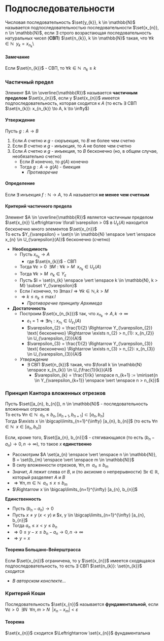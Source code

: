 # Подпоследовательности
Числовая последовательность $\set{y_{k}}, k \in \mathbb{N}$ называется подпоследовательностью последовательности $\set{x_{n}}, n \in \mathbb{N}$, если $\exists$ строго возрастающая последовательность натуральных чисел (**СВП**) $\set{n_{k}}, k \in \mathbb{N}$ такая, что $\forall k \in \mathbb{N} \enspace y_{k} = x_{n_{k}}$\

#### Замечание
Если $\set{n_{k}}$ - СВП, то $\forall k \in \mathbb{N} \enspace n_{k} \geq k$

### Частичный предел
Элемент $A \in \overline{\mathbb{R}}$ называется **частичным пределом** $\set{x_{n}}$, если у $\set{x_{n}}$ имеется подпоследовательность, которая сходится к $A$ (то есть $\exists$ СВП $\set{n_{k}}: x_{n_{k}} \to A, k \to \infty$)

#### Утверждение
Пусть $g: A \to B$
1. Если $A$ счетно и $g$ - сюръекция, то $B$ не более чем счетно
2. Если $B$ счетно и $g$ - инъекция, то $A$ не более чем счетно
3. Если $A$ счетно и $g$ - инъекция, то $B$ бесконечно (но, в общем случае, необязательно счетно)
    - Если $B$ конечно, то $g(A)$ конечно
    - Тогда $g: A \to g(A)$ - биекция
        - *Противоречие*

#### Определение
Если $\exists$ инъекция $f: \mathbb{N} \to A$, то $A$ называется **не менее чем счетным**

#### Критерий частичного предела
Элемент $A \in \overline{\mathbb{R}}$ является частичным пределом $\set{x_{n}} \Leftrightarrow \forall \varepsilon > 0$ в $U_{\varepsilon}(A)$ находится бесконечно много элементов $\set{x_{n}}$  
То есть $Y_{\varepsilon} = \set{n \in \mathbb{N} \enspace \vert \enspace x_{n} \in U_{\varepsilon}(A)}$ бесконечно (счетно)

- **Необходимость**
    - Пусть $x_{n_{k}} \to A$
        - где $\set{n_{k}}$ - СВП
    - Тогда $\forall \varepsilon > 0 \enspace \exists M: \forall k > M \enspace x_{n_{k}} \in U_{\varepsilon}(A)$
    - Тогда $\forall k > M \enspace n_{k} \in Y_{\varepsilon}$
    - Пусть $I = \set{n_{k} \enspace \vert \enspace k \in \mathbb{N}, k > M} \subset Y_{\varepsilon}$
    - Если $I$ конечно, то $\exists \max I \Rightarrow \forall k \in \mathbb{N}, k > M$
    - $\Rightarrow k \leq n_{k} \leq \max I$
        - *Противоречие принципу Архимеда*
- **Достаточность**
    - Построим $\set{x_{n_{k}}}$ так, что $x_{n_{k}} \to A, k \to \infty$
        - $\varepsilon_{1} = 1 \Rightarrow \exists n_{1}: x_{n_{1}} \in U_{\varepsilon_{1}}(A)$
        - $\varepsilon_{2} = \frac{1}{2} \Rightarrow Y_{\varepsilon_{2}} \text{ бесконечно} \Rightarrow \exists n_{2} > n_{1}: x_{n_{2}} \in U_{\varepsilon_{2}}(A)$
        - $\varepsilon_{3} = \frac{1}{2} \Rightarrow Y_{\varepsilon_{3}} \text{ бесконечно} \Rightarrow \exists n_{3} > n_{2}: x_{n_{3}} \in U_{\varepsilon_{3}}(A)$
    - *Утверждение*
        - $\exists$ СВП $\set{n_{k}}$ такая, что $\forall k \in \mathbb{N} \enspace x_{n_{k}} \in U_{\frac{1}{k}}(A)$
            - $\varepsilon_{k} = \frac{1}{k} \enspace n_{k+1} := \min\set{n \in Y_{\varepsilon_{k+1}} \enspace \vert \enspace n > n_{k}}$

### Принцип Кантора вложенных отрезков
Пусть $\set{[a_{n}, b_{n}]}, n \in \mathbb{N}$ - последовательность вложенных отрезков  
То есть $\forall n \in \mathbb{N} \enspace a_{n} \leq b_{n}, [a_{n+1}, b_{n+1}] \subset [a_{n}, b_{n}]$  
Тогда $\exists x \in \bigcap\limits_{n=1}^{\infty} [a_{n}, b_{n}]$ (то есть $\forall n \in \mathbb{N} \enspace x \in [a_{n}, b_{n}]$)

Если, кроме того, $\set{[a_{n}, b_{n}]}$ - стягивающаяся (то есть $(b_{n} - a_{n}) \to 0, n \to \infty$), то такое $x$ **единственно**

- Рассмотрим $A \set{a_{n} \enspace \vert \enspace n \in \mathbb{N}}, B = \set{b_{m} \enspace \vert \enspace m \in \mathbb{N}}$
- В силу вложенности отрезков, $\forall n, m \enspace a_{n} \leq b_{m}$
- Значит, $A$ лежит слева от $B$, и (по аксиоме о непрерывности) $\exists x \in \mathbb{R}$, который разделяет $A$ и $B$
- $\Rightarrow \forall n, m \in \mathbb{N} \enspace a_{n} \leq x \leq b_{m}$
- $\Rightarrow x \in \bigcap\limits_{n=1}^{\infty} [a_{n}, b_{n}]$

**Единственность**
- Пусть $(b_{n} - a_{n}) \to 0$
- Пусть $x \ne y$ ($x < y$) и $x, y \in \bigcap\limits_{n=1}^{\infty} [a_{n}, b_{n}]$
- Тогда $a_{n} \leq x < y \leq b_{n}$
- $\Rightarrow 0 \leq y - x \leq b_{n} - a_{n} \to 0, n \to \infty$
- $\Rightarrow y = x$

#### Теорема Больцано-Вейерштрасса
Если $\set{x_{n}}$ ограничена, то у $\set{x_{n}}$ имеется сходящаяся подпоследовательность, то есть $\exists$ СВП $\set{n_{k}}: \set{n_{k}}$ сходится

- *В авторском конспекте...*

### Критерий Коши
Последовательность $\set{x_{n}}$ называется **фундаментальной**, если $\forall \varepsilon > 0 \enspace \exists N \enspace \forall n, m > N \enspace |x_{n} - x_{m}| < \varepsilon$

#### Теорема
$\set{x_{n}}$ сходится $\Leftrightarrow \set{x_{n}}$ фундаментальна
